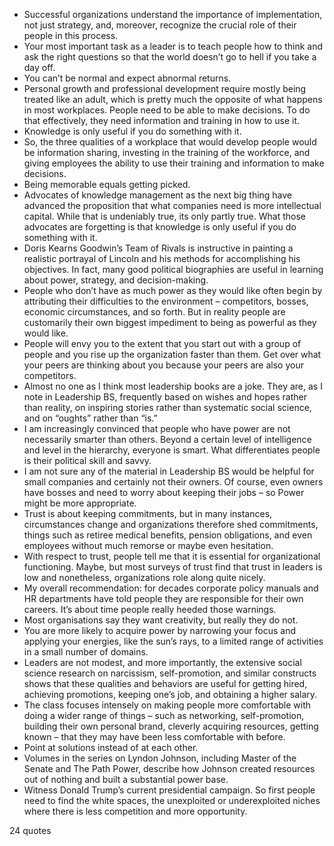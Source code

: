  - Successful organizations understand the importance of implementation, not just strategy, and, moreover, recognize the crucial role of their people in this process.
 - Your most important task as a leader is to teach people how to think and ask the right questions so that the world doesn’t go to hell if you take a day off.
 - You can’t be normal and expect abnormal returns.
 - Personal growth and professional development require mostly being treated like an adult, which is pretty much the opposite of what happens in most workplaces. People need to be able to make decisions. To do that effectively, they need information and training in how to use it.
 - Knowledge is only useful if you do something with it.
 - So, the three qualities of a workplace that would develop people would be information sharing, investing in the training of the workforce, and giving employees the ability to use their training and information to make decisions.
 - Being memorable equals getting picked.
 - Advocates of knowledge management as the next big thing have advanced the proposition that what companies need is more intellectual capital. While that is undeniably true, its only partly true. What those advocates are forgetting is that knowledge is only useful if you do something with it.
 - Doris Kearns Goodwin’s Team of Rivals is instructive in painting a realistic portrayal of Lincoln and his methods for accomplishing his objectives. In fact, many good political biographies are useful in learning about power, strategy, and decision-making.
 - People who don’t have as much power as they would like often begin by attributing their difficulties to the environment – competitors, bosses, economic circumstances, and so forth. But in reality people are customarily their own biggest impediment to being as powerful as they would like.
 - People will envy you to the extent that you start out with a group of people and you rise up the organization faster than them. Get over what your peers are thinking about you because your peers are also your competitors.
 - Almost no one as I think most leadership books are a joke. They are, as I note in Leadership BS, frequently based on wishes and hopes rather than reality, on inspiring stories rather than systematic social science, and on “oughts” rather than “is.”
 - I am increasingly convinced that people who have power are not necessarily smarter than others. Beyond a certain level of intelligence and level in the hierarchy, everyone is smart. What differentiates people is their political skill and savvy.
 - I am not sure any of the material in Leadership BS would be helpful for small companies and certainly not their owners. Of course, even owners have bosses and need to worry about keeping their jobs – so Power might be more appropriate.
 - Trust is about keeping commitments, but in many instances, circumstances change and organizations therefore shed commitments, things such as retiree medical benefits, pension obligations, and even employees without much remorse or maybe even hesitation.
 - With respect to trust, people tell me that it is essential for organizational functioning. Maybe, but most surveys of trust find that trust in leaders is low and nonetheless, organizations role along quite nicely.
 - My overall recommendation: for decades corporate policy manuals and HR departments have told people they are responsible for their own careers. It’s about time people really heeded those warnings.
 - Most organisations say they want creativity, but really they do not.
 - You are more likely to acquire power by narrowing your focus and applying your energies, like the sun’s rays, to a limited range of activities in a small number of domains.
 - Leaders are not modest, and more importantly, the extensive social science research on narcissism, self-promotion, and similar constructs shows that these qualities and behaviors are useful for getting hired, achieving promotions, keeping one’s job, and obtaining a higher salary.
 - The class focuses intensely on making people more comfortable with doing a wider range of things – such as networking, self-promotion, building their own personal brand, cleverly acquiring resources, getting known – that they may have been less comfortable with before.
 - Point at solutions instead of at each other.
 - Volumes in the series on Lyndon Johnson, including Master of the Senate and The Path Power, describe how Johnson created resources out of nothing and built a substantial power base.
 - Witness Donald Trump’s current presidential campaign. So first people need to find the white spaces, the unexploited or underexploited niches where there is less competition and more opportunity.

24 quotes